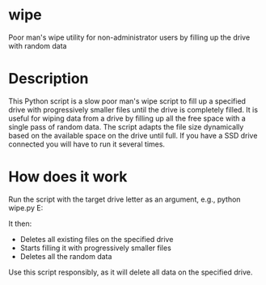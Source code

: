 # wipe
 Poor man's wipe utility for non-administrator users by filling up the drive with random data

# Description
This Python script is a slow poor man's wipe script to fill up a specified drive with progressively smaller files until the drive is completely filled. It is useful for wiping data from a drive by filling up all the free space with a single pass of random data. The script adapts the file size dynamically based on the available space on the drive until full. If you have a SSD drive connected you will have to run it several times.

# How does it work
Run the script with the target drive letter as an argument, e.g., python wipe.py E:

It then:
- Deletes all existing files on the specified drive
- Starts filling it with progressively smaller files
- Deletes all the random data 

Use this script responsibly, as it will delete all data on the specified drive.
